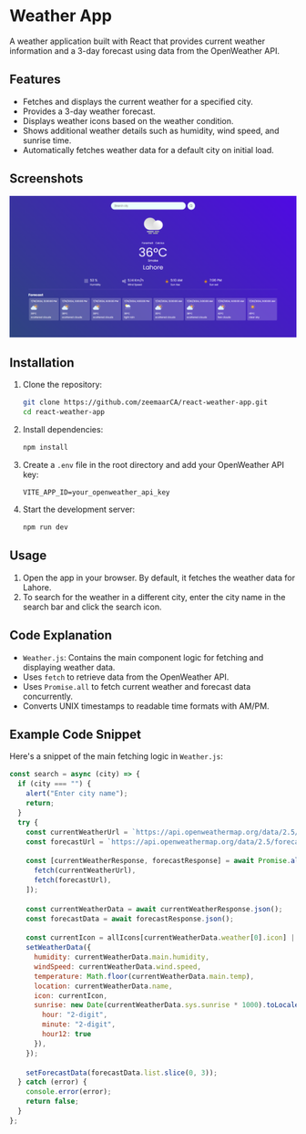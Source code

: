 # Weather App

A weather application built with React that provides current weather information and a 3-day forecast using data from the OpenWeather API.

## Features

- Fetches and displays the current weather for a specified city.
- Provides a 3-day weather forecast.
- Displays weather icons based on the weather condition.
- Shows additional weather details such as humidity, wind speed, and sunrise time.
- Automatically fetches weather data for a default city on initial load.

## Screenshots

![Weather App Screenshot](screenshot.png)

## Installation

1. Clone the repository:
    ```bash
    git clone https://github.com/zeemaarCA/react-weather-app.git
    cd react-weather-app
    ```

2. Install dependencies:
    ```bash
    npm install
    ```

3. Create a `.env` file in the root directory and add your OpenWeather API key:
    ```
    VITE_APP_ID=your_openweather_api_key
    ```

4. Start the development server:
    ```bash
    npm run dev
    ```

## Usage

1. Open the app in your browser. By default, it fetches the weather data for Lahore.
2. To search for the weather in a different city, enter the city name in the search bar and click the search icon.

## Code Explanation

- `Weather.js`: Contains the main component logic for fetching and displaying weather data.
- Uses `fetch` to retrieve data from the OpenWeather API.
- Uses `Promise.all` to fetch current weather and forecast data concurrently.
- Converts UNIX timestamps to readable time formats with AM/PM.

## Example Code Snippet

Here's a snippet of the main fetching logic in `Weather.js`:

```javascript
const search = async (city) => {
  if (city === "") {
    alert("Enter city name");
    return;
  }
  try {
    const currentWeatherUrl = `https://api.openweathermap.org/data/2.5/weather?q=${city}&units=metric&appid=${import.meta.env.VITE_APP_ID}`;
    const forecastUrl = `https://api.openweathermap.org/data/2.5/forecast/?q=${city}&units=metric&cnt=10&appid=${import.meta.env.VITE_APP_ID}`;

    const [currentWeatherResponse, forecastResponse] = await Promise.all([
      fetch(currentWeatherUrl),
      fetch(forecastUrl),
    ]);

    const currentWeatherData = await currentWeatherResponse.json();
    const forecastData = await forecastResponse.json();

    const currentIcon = allIcons[currentWeatherData.weather[0].icon] || clear_icon;
    setWeatherData({
      humidity: currentWeatherData.main.humidity,
      windSpeed: currentWeatherData.wind.speed,
      temperature: Math.floor(currentWeatherData.main.temp),
      location: currentWeatherData.name,
      icon: currentIcon,
      sunrise: new Date(currentWeatherData.sys.sunrise * 1000).toLocaleTimeString("en-US", {
        hour: "2-digit",
        minute: "2-digit",
        hour12: true
      }),
    });

    setForecastData(forecastData.list.slice(0, 3));
  } catch (error) {
    console.error(error);
    return false;
  }
};
